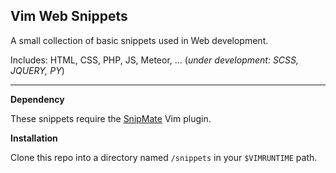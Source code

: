 ## Vim Web Snippets

A small collection of basic snippets used in Web development.


Includes: HTML, CSS, PHP, JS, Meteor, ... (_under development: SCSS, JQUERY, PY_)

----

**Dependency**

These snippets require the [SnipMate](https://github.com/garbas/vim-snipmate) Vim plugin.

**Installation**

Clone this repo into a directory named `/snippets` in your `$VIMRUNTIME` path.
